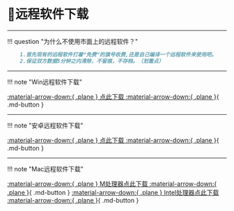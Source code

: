 # 👀远程软件下载
---

!!! question "为什么不使用市面上的远程软件？"
``` markdown
    1.首先现有的远程软件打着“免费”的旗号收费,还是自己编译一个远程软件来使用吧。
    2.保证双方数据5分钟之内清除，不留痕，不存档。（划重点）
```

---

!!! note "Win远程软件下载"

[:material-arrow-down:{ .plane } 点此下载 :material-arrow-down:{ .plane }](http://154.12.60.107:10010/rustdesk-1.3.1_Win.exe){ .md-button }

---

!!! note "安卓远程软件下载"

[:material-arrow-down:{ .plane } 点此下载 :material-arrow-down:{ .plane }](http://154.12.60.107:10010/rustdesk-1.3.1_Android.apk){ .md-button }

---

!!! note "Mac远程软件下载"

[:material-arrow-down:{ .plane } M处理器点此下载 :material-arrow-down:{ .plane }](http://154.12.60.107:10010/rustdesk-1.3.1_Mac_M.dmg){ .md-button }
[:material-arrow-down:{ .plane } Intel处理器点此下载 :material-arrow-down:{ .plane }](http://154.12.60.107:10010/rustdesk-1.3.1_Mac_intel.dmg){ .md-button }

